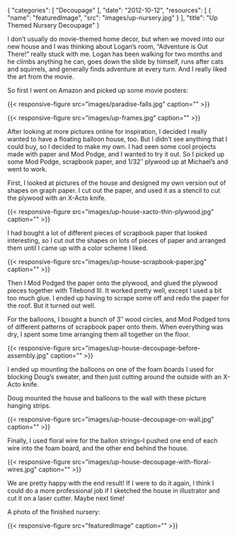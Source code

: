 
{
  "categories": [
    "Decoupage"
  ],
  "date": "2012-10-12",
  "resources": [
    {
      "name": "featuredImage",
      "src": "images/up-nursery.jpg"
    }
  ],
  "title": "Up Themed Nursery Decoupage"
}

I don’t usually do movie-themed home decor, but when we moved into our new house and I was thinking
about Logan’s room, “Adventure is Out There!” really stuck with me. Logan has been walking for two
months and he climbs anything he can, goes down the slide by himself, runs after cats and squirrels,
and generally finds adventure at every turn. And I really liked the art from the movie.

So first I went on Amazon and picked up some movie posters:

{{< responsive-figure src="images/paradise-falls.jpg" caption="" >}}

{{< responsive-figure src="images/up-frames.jpg" caption="" >}}

After looking at more pictures online for inspiration, I decided I really wanted to have a floating
balloon house, too. But I didn’t see anything that I could buy, so I decided to make my own. I had
seen some cool projects made with paper and Mod Podge, and I wanted to try it out. So I picked up
some Mod Podge, scrapbook paper, and 1/32″ plywood up at Michael’s and went to work.

First, I looked at pictures of the house and designed my own version out of shapes on graph paper. I
cut out the paper, and used it as a stencil to cut the plywood with an X-Acto knife.

{{< responsive-figure src="images/up-house-xacto-thin-plywood.jpg" caption="" >}}

I had bought a lot of different pieces of scrapbook paper that looked interesting, so I cut out the
shapes on lots of pieces of paper and arranged them until I came up with a color scheme I liked.

{{< responsive-figure src="images/up-house-scrapbook-paper.jpg" caption="" >}}

Then I Mod Podged the paper onto the plywood, and glued the plywood pieces together with Titebond
III. It worked pretty well, except I used a bit too much glue. I ended up having to scrape some off
and redo the paper for the roof. But it turned out well.

For the balloons, I bought a bunch of 3″ wood circles, and Mod Podged tons of different patterns of
scrapbook paper onto them. When everything was dry, I spent some time arranging them all together on
the floor.

{{< responsive-figure src="images/up-house-decoupage-before-assembly.jpg" caption="" >}}

I ended up mounting the balloons on one of the foam boards I used for blocking Doug’s sweater, and
then just cutting around the outside with an X-Acto knife.

Doug mounted the house and balloons to the wall with these picture hanging strips.

{{< responsive-figure src="images/up-house-decoupage-on-wall.jpg" caption="" >}}

Finally, I used floral wire for the ballon strings–I pushed one end of each wire into the foam
board, and the other end behind the house.

{{< responsive-figure src="images/up-house-decoupage-with-floral-wires.jpg" caption="" >}}

We are pretty happy with the end result! If I were to do it again, I think I could do a more
professional job if I sketched the house in illustrator and cut it on a laser cutter. Maybe next
time!

A photo of the finished nursery:

{{< responsive-figure src="featuredImage" caption="" >}}
